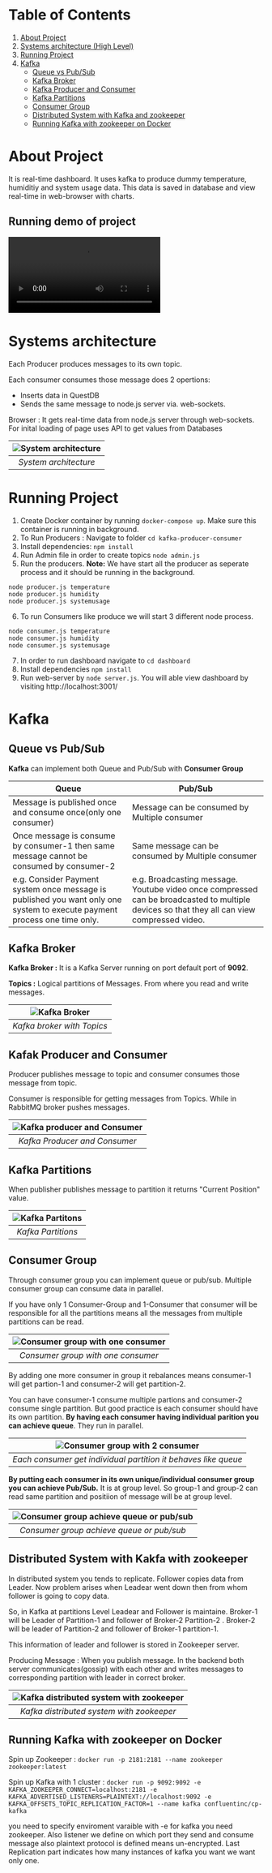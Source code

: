 # Table of Contents
1. [About Project](#about-project)
2. [Systems architecture (High Level)](#systems-architecture)
3. [Running Project](#running-project)
4. [Kafka](#kafka)
    - [Queue vs Pub/Sub](#queue-vs-pubsub)
    - [Kafka Broker](#kafka-broker)
    - [Kafka Producer and Consumer](#kafak-producer-and-consumer)
    - [Kafka Partitions](#kafka-partitions)
    - [Consumer Group](#consumer-group)
    - [Distributed System with Kafka and zookeeper](#distributed-system-with-kakfa-with-zookeeper)
    - [Running Kafka with zookeeper on Docker](#running-kafka-with-zookeeper-on-docker)


# **About Project**

It is real-time dashboard. It uses kafka to produce dummy temperature, humiditiy and system usage data. This data is saved in database and view real-time in web-browser with charts.

## **Running demo of project**

![Project Video](https://github.com/virengajera/realtime-dashboard/blob/main/assets/recording%20of%20realtime%20dashborad.mkv)

# **Systems architecture**

Each Producer produces messages to its own topic.

Each consumer consumes those message does 2 opertions:
- Inserts data in QuestDB
- Sends the same message to node.js server via. web-sockets.

Browser : It gets real-time data from node.js server through web-sockets. For inital loading of page uses API to get values from Databases

| ![System architecture](./assets/system-architecture.png) | 
|:--:| 
| *System architecture* |


# **Running Project**

1. Create Docker container by running `docker-compose up`. Make sure this container is running in background.
2. To Run Producers : Navigate to folder `cd kafka-producer-consumer`
3. Install dependencies: `npm install`
4. Run Admin file in order to create topics `node admin.js`
5. Run the producers. **Note:** We have start all the producer as seperate process and it should be running in the background.
```
node producer.js temperature
node producer.js humidity
node producer.js systemusage
```
6. To run Consumers like produce we will start 3 different node process.
```
node consumer.js temperature
node consumer.js humidity
node consumer.js systemusage
```
7. In order to run dashboard navigate to `cd dashboard`
8. Install dependencies `npm install`
9. Run web-server by `node server.js`. You will able view dashboard by visiting http://localhost:3001/


# **Kafka**

## **Queue vs Pub/Sub**


**Kafka** can implement both Queue and Pub/Sub with **Consumer Group**

| Queue | Pub/Sub |
|-----------|-----------|
| Message is published once and consume once(only one consumer)| Message can be consumed by Multiple consumer|
| Once message is consume by consumer-1 then same message cannot be consumed by consumer-2 | Same message can be consumed by Multiple consumer|
| e.g. Consider Payment system once message is published you want only one system to execute payment process one time only.| e.g. Broadcasting message. Youtube video once compressed can be broadcasted to multiple devices so that they all can view compressed video. |


## **Kafka Broker**

**Kafka Broker :** It is a Kafka Server running on port default port of **9092**.

**Topics :** 
Logical partitions of Messages. From where you read and write messages.


| ![Kafka Broker](./assets/kafkabroker.png) | 
|:--:| 
| *Kafka broker with Topics* |


## **Kafak Producer and Consumer**

Producer publishes message to topic and consumer consumes those message from topic.

Consumer is responsible for getting messages from Topics. While in RabbitMQ broker pushes messages.

| ![Kafka producer and Consumer](./assets/producer_consumer.png) | 
|:--:| 
| *Kafka Producer and Consumer* |



## **Kafka Partitions**

When publisher publishes message to partition it returns "Current Position" value.

| ![Kafka Partitons](./assets/partitions.png) | 
|:--:| 
| *Kafka Partitions* |


## **Consumer Group**

Through consumer group you can implement queue or pub/sub. Multiple consumer group can consume data in parallel.

If you have only 1 Consumer-Group and 1-Consumer that consumer will be responsible for all the partitions means all the messages from multiple partitions can be read.

| ![Consumer group with one consumer](./assets/consumer-group-1.png) | 
|:--:| 
| *Consumer group with one consumer* |


By adding one more consumer in group it rebalances means consumer-1 will get partion-1 and consumer-2 will get partition-2. 

You can have consumer-1 consume multiple partions and consumer-2 consume single partition. But good practice is each consumer should have its own partition. **By having each consumer having individual parition you can achieve queue**. They run in parallel.


| ![Consumer group with 2 consumer](./assets/consumer-group-2.png) | 
|:--:| 
| *Each consumer get individual partition it behaves like queue* |


**By putting each consumer in its own unique/individual consumer group you can achieve Pub/Sub.** It is at group level. So group-1 and group-2 can read same partition and positiion of message will be at group level.


| ![Consumer group achieve queue or pub/sub](./assets/consumer-group-3.png) | 
|:--:| 
| *Consumer group achieve queue or pub/sub* |



## **Distributed System with Kakfa with zookeeper**

In distributed system you tends to replicate. Follower copies data from Leader. Now problem arises when Leadear went down then from whom follower is going to copy data.

So, in Kafka at partitions Level Leadear and Follower is maintaine. Broker-1 will be Leader of Partition-1 and follower of Broker-2 Partition-2 . Broker-2 will be leader of Partition-2 and follower of Broker-1 partition-1.

This information of leader and follower is stored in Zookeeper server.

Producing Message : When you publish message. In the backend both server communicates(gossip) with each other and writes messages to corresponding partition with leader in correct broker.
 

| ![Kafka distributed system with zookeeper](./assets/distributed-kafka-zookeeper.png) | 
|:--:| 
| *Kafka distributed system with zookeeper* |


## **Running Kafka with zookeeper on Docker**

Spin up Zookeeper : 
```docker run -p 2181:2181 --name zookeeper zookeeper:latest```


Spin up Kafka with 1 cluster : 
```docker run -p 9092:9092 -e KAFKA_ZOOKEEPER_CONNECT=localhost:2181 -e KAFKA_ADVERTISED_LISTENERS=PLAINTEXT://localhost:9092 -e KAFKA_OFFSETS_TOPIC_REPLICATION_FACTOR=1 --name kafka confluentinc/cp-kafka```

you need to specify enviroment varaible with -e for kafka you need zookeeper. Also listener  we define on which port they send and consume message also plaintext protocol is defined means un-encrypted. Last Replication part indicates how many instances of kafka you want we want only one.
